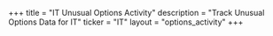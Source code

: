+++
title = "IT Unusual Options Activity"
description = "Track Unusual Options Data for IT"
ticker = "IT"
layout = "options_activity"
+++

